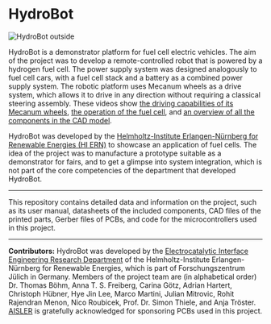 # HydroBot

![HydroBot outside](https://github.com/user-attachments/assets/3f0d2b8a-46a0-4a26-abac-d1730e54d069)

HydroBot is a demonstrator platform for fuel cell electric vehicles. The aim of the project was 
to develop a remote-controlled robot that is powered by a hydrogen fuel cell. The power supply 
system was designed analogously to fuel cell cars, with a fuel cell stack and a battery as a 
combined power supply system. The robotic platform uses Mecanum wheels as a drive system, which 
allows it to drive in any direction without requiring a classical steering assembly. These videos show [the driving capabilities of its Mecanum wheels](https://youtu.be/N9AgIsOAKsk), [the operation of the fuel cell](https://youtu.be/g3sNNf1apEY), and [an overview of all the components in the CAD model](https://youtu.be/ZYQn9y09kZA).

HydroBot was developed by the [Helmholtz-Institute Erlangen-Nürnberg for Renewable Energies (HI ERN)](https://www.hi-ern.de/en) 
to showcase an application of fuel cells. The idea of the project was to manufacture a prototype 
suitable as a demonstrator for fairs, and to get a glimpse into system integration, which is not 
part of the core competencies of the department that developed HydroBot.

---

This repository contains detailed data and information on the project, such as its user manual, 
datasheets of the included components, CAD files of the printed parts, Gerber files of PCBs, and code for 
the microcontrollers used in this project.

---

**Contributors:** HydroBot was developed by the [Electrocatalytic Interface Engineering Research Department](https://www.hi-ern.de/en/research/electrocatalytic-interface-engineering-1) 
of the Helmholtz-Institute Erlangen-Nürnberg for Renewable Energies, which is part of Forschungszentrum 
Jülich in Germany. Members of the project team are (in alphabetical order) Dr. Thomas Böhm, 
Anna T. S. Freiberg, Carina Götz, Adrian Hartert, Christoph Hübner, Hye Jin Lee, Marco Martini, 
Julian Mitrovic, Rohit Rajendran Menon, Nico Roubicek, Prof. Dr. Simon Thiele, and Anja Tröster. 
[AISLER](https://aisler.net/en) is gratefully acknowledged for sponsoring PCBs used in this project.
